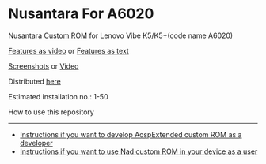 Nusantara For A6020
==============================
Nusantara [Custom ROM](https://beebom.com/best-custom-roms-android-phones/) for Lenovo Vibe K5/K5+(code name A6020)

[Features as video](https://www.youtube.com/watch?v=KuQ9jIVmOXY) or [Features as text](https//forum.xda-developers.com/t/rom-11-0-aospextended-rom-v8-0-unofficial-surya.4202905/)

[Screenshots](https://t.me/Apon77Mido/5270) or [Video](https://www.youtube.com/watch?v=KuQ9jIVmOXY)

Distributed [here](https://t.me/rn4downloads/4885)

Estimated installation no.: 1-50

How to use this repository

-------------------


* [Instructions if you want to develop AospExtended custom ROM as a developer](https://github.com/Apon77/mido-AospExtended-Apon77/blob/main/Instructions%20for%20developers.md)
* [Instructions if you want to use Nad custom ROM in your device as a user](https://github.com/Apon77/mido-AospExtended-Apon77/blob/main/Instructions%20for%20users.md)
